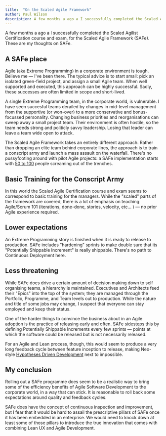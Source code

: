 ```yaml
---
title:  "On the Scaled Agile Framework"
author: Paul Wilson
description: A few months a ago a I successfully completed the Scaled Agilist Certification course and exam, for the Scaled Agile Framework (SAFe). These are my thoughts on SAFe.
---
```


A few months a ago a I successfully completed the Scaled Agilist Certification course and exam, for the Scaled Agile Framework (SAFe). These are my thoughts on SAFe.


## A SAFe place
Agile (aka Extreme Programming) in a corporate environment is tough. Believe me — I've been there. The typical advice is to start small: pick an isolated green-field project, and assign a small Agile team. When well supported and executed, this approach can be highly successful. Sadly, these successes are often limited in scope and short-lived.

A single Extreme Programming team, in the corporate world, is vulnerable. I have seen succesful teams derailed by changes in mid-level management from the supportive (or won-over) to a more conservative and bonus-focussed personality. Changing business priorities and reorganisations can sweep away a small project team. Their environment is often hostile, so the team needs strong and politicly savvy leadership. Losing that leader can leave a team wide open to attack.

The Scaled Agile Framework takes an entirely different approach. Rather than dropping an elite team behind corporate lines, the approach is to train a conscript army and launch a mass assault on the waterfall. There's no pussyfooting around with pilot Agile projects: a SAFe implementation starts with [50 to 100](http://scaledagileframework.com/implementing/) people screaming out of the trenches.


## Basic Training for the Conscript Army
In this world the Scaled Agile Certification course and exam seems to correspond to basic training for the managers. While the "scaled" parts of the framework are covered, there is a lot of emphasis on teaching Agile/Scrum 101 (iterations, done-done, stories, velocity, etc... ) — no prior Agile experience required.


## Lower expectations
An Extreme Programming story is finished when it is ready to release to production. SAFe includes "hardening" sprints to make double sure that its "Potentially Shippable Increment" is really shippable. There's no path to Continuous Deployment here.


## Less threatening
While SAFe does drive a certain amount of decision making down to self organising teams, a hierarchy is maintained. Executives and Architects feed their "Epics" into the top of the system; they are managed through the Portfolio, Programme, and Team levels out to production. While the nature and title of some jobs may change, I suspect that everyone can stay employed and keep their status.

One of the harder things to convince the business about in an Agile adoption is the practice of releasing early and often. SAFe sidesteps this by defining Potentially Shippable Increments every few sprints — points at which the software could be released but is not necessarily released.

For an Agile and Lean process, though, this would seem to produce a very long feedback cycle between feature inception to release, making Neo-style [Hypotheses Driven Development](http://www.neo.com/2014/04/10/kanban-boards-for-hypothesis-driven-development) next to impossible.

## My conclusion
Rolling out a SAFe programme does seem to be a realistic way to bring some of the efficiency benefits of Agile Software Development to the corporate world, in a way that can stick. It is reasonable to roll back some expectations around quality and feedback cycles.

SAFe does have the concept of continuous inspection and improvement, but I fear that it would be hard to assail the prescriptive pillars of SAFe once it has been embedded in an enterprise. We would need to knock down at least some of those pillars to introduce the true innovation that comes with combining Lean UX and Agile Development.
